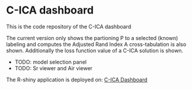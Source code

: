 # C-ICA dashboard

This is the code repository of the C-ICA dashboard

The current version only shows the partioning P to a selected (known) labeling and computes the Adjusted Rand Index
A cross-tabulation is also shown.
Additionally the loss function value of a C-ICA solution is shown.


- TODO: model selection panel
- TODO: Sr viewer and Air viewer

The R-shiny application is deployed on: [C-ICA Dashboard](https://jeffdux.shinyapps.io/CICA_Dashboard/)
